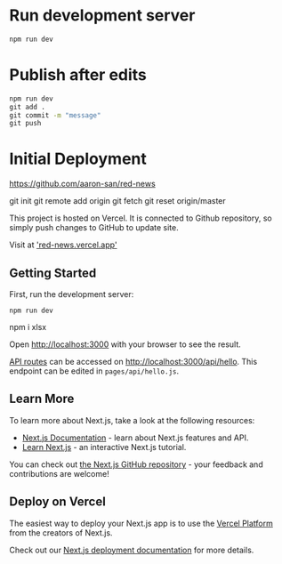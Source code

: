 # Run development server

```bat
npm run dev
```

# Publish after edits

```bat
npm run dev
git add .
git commit -m "message"
git push
```

# Initial Deployment

https://github.com/aaron-san/red-news

git init
git remote add origin <url>
git fetch
git reset origin/master

This project is hosted on Vercel. It is connected to Github repository, so simply push changes to GitHub to update site.

Visit at ['red-news.vercel.app'](https://red-news.vercel.app)

## Getting Started

First, run the development server:

```batch
npm run dev
```

npm i xlsx

Open [http://localhost:3000](http://localhost:3000) with your browser to see the result.

[API routes](https://nextjs.org/docs/api-routes/introduction) can be accessed on [http://localhost:3000/api/hello](http://localhost:3000/api/hello). This endpoint can be edited in `pages/api/hello.js`.

## Learn More

To learn more about Next.js, take a look at the following resources:

- [Next.js Documentation](https://nextjs.org/docs) - learn about Next.js features and API.
- [Learn Next.js](https://nextjs.org/learn) - an interactive Next.js tutorial.

You can check out [the Next.js GitHub repository](https://github.com/vercel/next.js/) - your feedback and contributions are welcome!

## Deploy on Vercel

The easiest way to deploy your Next.js app is to use the [Vercel Platform](https://vercel.com/new?utm_medium=default-template&filter=next.js&utm_source=create-next-app&utm_campaign=create-next-app-readme) from the creators of Next.js.

Check out our [Next.js deployment documentation](https://nextjs.org/docs/deployment) for more details.
